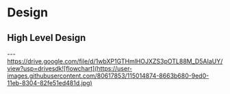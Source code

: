 # Design

## High Level Design 

--- https://drive.google.com/file/d/1wbXP1GTHmlHOJXZS3pOTL88M_D5AIaUY/view?usp=drivesdk![flowchart](https://user-images.githubusercontent.com/80617853/115014874-8663b680-9ed0-11eb-8304-82fe51ed481d.jpg)
